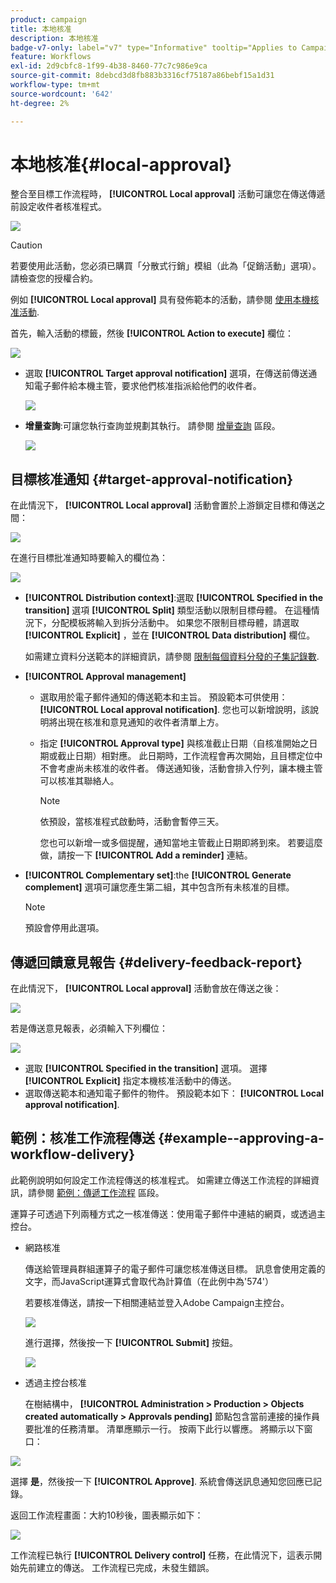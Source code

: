 ```yaml
---
product: campaign
title: 本地核准
description: 本地核准
badge-v7-only: label="v7" type="Informative" tooltip="Applies to Campaign Classic v7 only"
feature: Workflows
exl-id: 2d9cbfc8-1f99-4b38-8460-77c7c986e9ca
source-git-commit: 8debcd3d8fb883b3316cf75187a86bebf15a1d31
workflow-type: tm+mt
source-wordcount: '642'
ht-degree: 2%

---
```


# 本地核准{#local-approval}



整合至目標工作流程時， **[!UICONTROL Local approval]** 活動可讓您在傳送傳遞前設定收件者核准程式。

![](assets/local_validation_0.png)

>[!CAUTION]
>
>若要使用此活動，您必須已購買「分散式行銷」模組（此為「促銷活動」選項）。 請檢查您的授權合約。

例如 **[!UICONTROL Local approval]** 具有發佈範本的活動，請參閱 [使用本機核准活動](using-the-local-approval-activity.md).

首先，輸入活動的標籤，然後 **[!UICONTROL Action to execute]** 欄位：

![](assets/local_validation_1.png)

* 選取 **[!UICONTROL Target approval notification]** 選項，在傳送前傳送通知電子郵件給本機主管，要求他們核准指派給他們的收件者。

   ![](assets/local_validation_intro_2.png)

* **增量查詢**:可讓您執行查詢並規劃其執行。 請參閱 [增量查詢](incremental-query.md) 區段。

   ![](assets/local_validation_intro_3.png)

## 目標核准通知 {#target-approval-notification}

在此情況下， **[!UICONTROL Local approval]** 活動會置於上游鎖定目標和傳送之間：

![](assets/local_validation_2.png)

在進行目標批准通知時要輸入的欄位為：

![](assets/local_validation_3.png)

* **[!UICONTROL Distribution context]**:選取 **[!UICONTROL Specified in the transition]** 選項 **[!UICONTROL Split]** 類型活動以限制目標母體。 在這種情況下，分配模板將輸入到拆分活動中。 如果您不限制目標母體，請選取 **[!UICONTROL Explicit]** ，並在 **[!UICONTROL Data distribution]** 欄位。

   如需建立資料分送範本的詳細資訊，請參閱 [限制每個資料分發的子集記錄數](split.md#limiting-the-number-of-subset-records-per-data-distribution).

* **[!UICONTROL Approval management]**

   * 選取用於電子郵件通知的傳送範本和主旨。 預設範本可供使用： **[!UICONTROL Local approval notification]**. 您也可以新增說明，該說明將出現在核准和意見通知的收件者清單上方。
   * 指定 **[!UICONTROL Approval type]** 與核准截止日期（自核准開始之日期或截止日期）相對應。 此日期時，工作流程會再次開始，且目標定位中不會考慮尚未核准的收件者。 傳送通知後，活動會排入佇列，讓本機主管可以核准其聯絡人。

      >[!NOTE]
      >
      >依預設，當核准程式啟動時，活動會暫停三天。

      您也可以新增一或多個提醒，通知當地主管截止日期即將到來。 若要這麼做，請按一下 **[!UICONTROL Add a reminder]** 連結。

* **[!UICONTROL Complementary set]**:the **[!UICONTROL Generate complement]** 選項可讓您產生第二組，其中包含所有未核准的目標。

   >[!NOTE]
   >
   >預設會停用此選項。

## 傳遞回饋意見報告 {#delivery-feedback-report}

在此情況下， **[!UICONTROL Local approval]** 活動會放在傳送之後：

![](assets/local_validation_4.png)

若是傳送意見報表，必須輸入下列欄位：

![](assets/local_validation_workflow_4.png)

* 選取 **[!UICONTROL Specified in the transition]** 選項。 選擇 **[!UICONTROL Explicit]** 指定本機核准活動中的傳送。
* 選取傳送範本和通知電子郵件的物件。 預設範本如下： **[!UICONTROL Local approval notification]**.

## 範例：核准工作流程傳送 {#example--approving-a-workflow-delivery}

此範例說明如何設定工作流程傳送的核准程式。 如需建立傳送工作流程的詳細資訊，請參閱 [範例：傳遞工作流程](delivery.md#example--delivery-workflow) 區段。

運算子可透過下列兩種方式之一核准傳送：使用電子郵件中連結的網頁，或透過主控台。

* 網路核准

   傳送給管理員群組運算子的電子郵件可讓您核准傳送目標。 訊息會使用定義的文字，而JavaScript運算式會取代為計算值（在此例中為&#39;574&#39;）

   若要核准傳送，請按一下相關連結並登入Adobe Campaign主控台。

   ![](assets/new-workflow-valid-webaccess.png)

   進行選擇，然後按一下 **[!UICONTROL Submit]** 按鈕。

   ![](assets/new-workflow-valid-webaccess-confirm.png)

* 透過主控台核准

   在樹結構中， **[!UICONTROL Administration > Production > Objects created automatically > Approvals pending]** 節點包含當前連接的操作員要批准的任務清單。 清單應顯示一行。 按兩下此行以響應。 將顯示以下窗口：

![](assets/new-workflow-7.png)

選擇 **是**，然後按一下 **[!UICONTROL Approve]**. 系統會傳送訊息通知您回應已記錄。

返回工作流程畫面：大約10秒後，圖表顯示如下：

![](assets/new-workflow-8.png)

工作流程已執行 **[!UICONTROL Delivery control]** 任務，在此情況下，這表示開始先前建立的傳送。 工作流程已完成，未發生錯誤。
